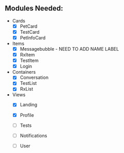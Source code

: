 
## Modules Needed:

- Cards
  - [X] PetCard
  - [x] TestCard
  - [x] PetInfoCard 
- Items
  - [x] Messagebubble - NEED TO ADD NAME LABEL 
  - [x] RxItem
  - [x] TestItem
  - [x] Login
- Containers
  - [x] Conversation
  - [x] TestList
  - [x] RxList
- Views
  - [x] Landing
  - [x] Profile
  - [ ] Tests
  - [ ] Notifications
  - [ ] User
    
